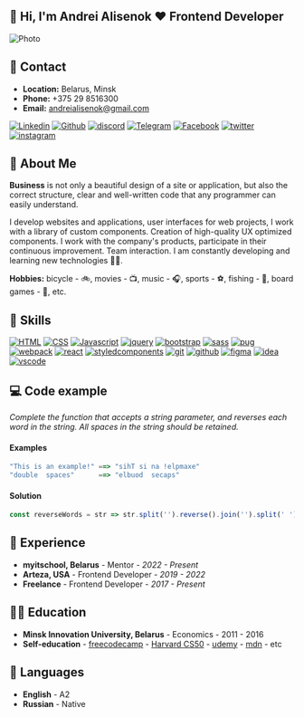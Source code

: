 ## 👋 Hi, I'm Andrei Alisenok ❤️ Frontend Developer
![Photo](https://avatars.githubusercontent.com/u/29913648?s=100)

## 🔗 Contact
- **Location:** Belarus, Minsk
- **Phone:** +375 29 8516300
- **Email:** andreialisenok@gmail.com

[![Linkedin](https://img.shields.io/badge/Linkedin-fff?style=for-the-badge&logo=Linkedin&logoColor=0A66C2)](https://www.linkedin.com/in/andreialisenok/)
[![Github](https://img.shields.io/badge/Github-fff?style=for-the-badge&logo=Github&logoColor=181717)](https://github.com/andreialisenok)
[![discord](https://img.shields.io/badge/discord-fff?style=for-the-badge&logo=discord&logoColor=5865F2)](https://discordapp.com/users/9270)
[![Telegram](https://img.shields.io/badge/Telegram-fff?style=for-the-badge&logo=Telegram&logoColor=26A5E4)](https://t.me/andreialisenok)
[![Facebook](https://img.shields.io/badge/Facebook-fff?style=for-the-badge&logo=Facebook&logoColor=1877F2)](https://www.facebook.com/andreialisenok)
[![twitter](https://img.shields.io/badge/twitter-fff?style=for-the-badge&logo=twitter&logoColor=1DA1F2)](https://twitter.com/andreialisenok)
[![instagram](https://img.shields.io/badge/instagram-fff?style=for-the-badge&logo=instagram&logoColor=E4405F)](https://www.instagram.com/andreialisenok/)

## 🚀 About Me
**Business** is not only a beautiful design of a site or application, but also the correct structure, clear and well-written code that any programmer can easily understand.

I develop websites and applications, user interfaces for web projects, I work with a library of custom components. Creation of high-quality UX optimized components. I work with the company's products, participate in their continuous improvement.
Team interaction. I am constantly developing and learning new technologies 🧑‍💻.

**Hobbies:** bicycle - 🚲, movies - 📺, music - 🎧, sports - ⚽, fishing - 🎣, board games - 🎲, etc.
## 💪 Skills
[![HTML](https://skillicons.dev/icons?i=html)](https://developer.mozilla.org/en-US/docs/Web/HTML)
[![CSS](https://skillicons.dev/icons?i=css)](https://developer.mozilla.org/en-US/docs/Web/CSS)
[![Javascript](https://skillicons.dev/icons?i=javascript)](https://developer.mozilla.org/en-US/docs/Web/JavaScript)
[![jquery](https://skillicons.dev/icons?i=jquery)](https://jquery.com/)
[![bootstrap](https://skillicons.dev/icons?i=bootstrap)](https://getbootstrap.com/)
[![sass](https://skillicons.dev/icons?i=sass)](https://sass-lang.com/)
[![pug](https://skillicons.dev/icons?i=pug)](https://pugjs.org/)
[![webpack](https://skillicons.dev/icons?i=webpack)](https://webpack.js.org/)
[![react](https://skillicons.dev/icons?i=react)](https://reactjs.org/)
[![styledcomponents](https://skillicons.dev/icons?i=styledcomponents)](https://styled-components.com/)
[![git](https://skillicons.dev/icons?i=git)](https://git-scm.com/)
[![github](https://skillicons.dev/icons?i=github)](https://github.com/)
[![figma](https://skillicons.dev/icons?i=figma)](https://www.figma.com/)
[![idea](https://skillicons.dev/icons?i=idea)](https://www.jetbrains.com/)
[![vscode](https://skillicons.dev/icons?i=vscode)](https://code.visualstudio.com/)

## 💻 Code example
*Complete the function that accepts a string parameter, and reverses each word in the string. All spaces in the string should be retained.*
#### Examples
```javascript
"This is an example!" ==> "sihT si na !elpmaxe"
"double  spaces"      ==> "elbuod  secaps"
```
#### Solution
```javascript
const reverseWords = str => str.split('').reverse().join('').split(' ').reverse().join(' ');
```
## 💼 Experience
- **myitschool, Belarus** - Mentor - *2022 - Present*
- **Arteza, USA** - Frontend Developer - *2019 - 2022*
- **Freelance** - Frontend Developer - *2017 - Present*

## 👨‍🎓 Education
- **Minsk Innovation University, Belarus** - Economics - 2011 - 2016
- **Self-education** - [freecodecamp](https://www.freecodecamp.org/) - [Harvard CS50](https://www.youtube.com/watch?v=8mAITcNt710) - [udemy](https://www.udemy.com/) - [mdn](https://developer.mozilla.org/en-US/) - etc

## 📙 Languages
- **English** - A2
- **Russian** - Native
